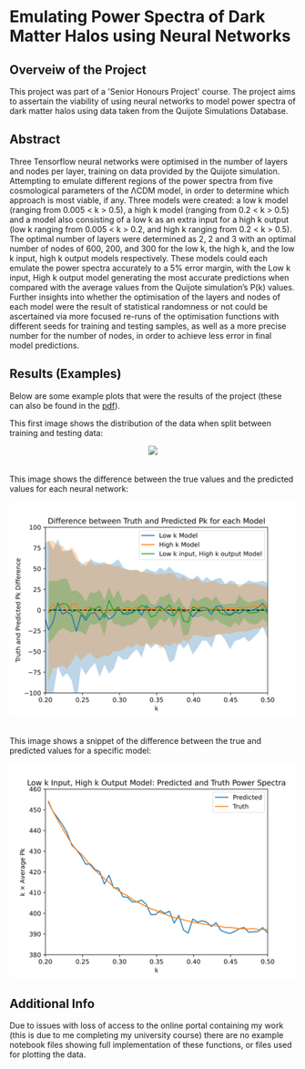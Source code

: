 <h1>Emulating Power Spectra of Dark Matter Halos using Neural Networks</h1>

<h2>Overveiw of the Project</h2>

<p>This project was part of a 'Senior Honours Project' course. The project aims to assertain the viability of using neural networks to model power spectra of dark matter halos using data taken from the Quijote Simulations Database.</p>

<h2>Abstract</h2>

<p>Three Tensorflow neural networks were optimised in the number of layers and nodes per layer,
training on data provided by the Quijote simulation. Attempting to emulate different regions of
the power spectra from five cosmological parameters of the ΛCDM model, in order to determine
which approach is most viable, if any. Three models were created: a low k model (ranging from
0.005 < k > 0.5), a high k model (ranging from 0.2 < k > 0.5) and a model also consisting of
a low k as an extra input for a high k output (low k ranging from 0.005 < k > 0.2, and high
k ranging from 0.2 < k > 0.5). The optimal number of layers were determined as 2, 2 and 3
with an optimal number of nodes of 600, 200, and 300 for the low k, the high k, and the low k
input, high k output models respectively. These models could each emulate the power spectra
accurately to a 5% error margin, with the Low k input, High k output model generating the most
accurate predictions when compared with the average values from the Quijote simulation’s P(k)
values. Further insights into whether the optimisation of the layers and nodes of each model were
the result of statistical randomness or not could be ascertained via more focused re-runs of the
optimisation functions with different seeds for training and testing samples, as well as a more
precise number for the number of nodes, in order to achieve less error in final model predictions.</p>

<h2>Results (Examples)</h2>

<p>Below are some example plots that were the results of the project (these can also be found in the <a href="/Senior Honours Project/Results/Dark_Matter_Halos_Neural_Networks.pdf">pdf</a>).</p>

<p>This first image shows the distribution of the data when split between training and testing data:</p>
<div align="center">
  <a href="/Senior Honours Project/Results/Images/all_models_cos_params.png"><img src="/Senior Honours Project/Results/Images/all_models_cos_params.jpg"></img></a>
</div>
</br>

<p>This image shows the difference between the true values and the predicted values for each neural network:</p>
<div align='center'>
  <a href='/Senior Honours Project/Results/Images/all_models_diffs.png'><img src='/Senior Honours Project/Results/Images/all_models_diffs.png'></img></a>
</div>
</br>

<p>This image shows a snippet of the difference between the true and predicted values for a specific model:</p>
<div align="center">
  <a href='/Senior Honours Project/Results/Images/lowk_highk_power_spectra.png'><img src="/Senior Honours Project/Results/Images/lowk_highk_power_spectra.png"></img></a>
</div>


<h2>Additional Info</h2>
<p>Due to issues with loss of access to the online portal containing my work (this is due to me completing my university course) there are no example notebook files showing full implementation of these functions, or files used for plotting the data.</p>

